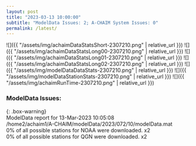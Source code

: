 ```yaml
---
layout: post
title: "2023-03-13 10:00:00"
subtitle: "ModelData Issues: 2; A-CHAIM System Issues: 0"
permalink: /latest/
---
```


![]({{ "/assets/img/achaimDataStatsShort-2307210.png" | relative_url }})
![]({{ "/assets/img/achaimDataStatsLong00-2307210.png" | relative_url }})
![]({{ "/assets/img/achaimDataStatsLong01-2307210.png" | relative_url }})
![]({{ "/assets/img/achaimDataStatsLong02-2307210.png" | relative_url }})
![]({{ "/assets/img/modelDataDataStats-2307210.png" | relative_url }})
![]({{ "/assets/img/modelDataStationStats-2307210.png" | relative_url }})
![]({{ "/assets/img/achaimRunTime-2307210.png" | relative_url }})

### ModelData Issues:  
  
{: .box-warning}  
 ModelData report for 13-Mar-2023 10:05:08   
 /home2/achaim1/A-CHAIM/modelData/2023/072/10/modelData.mat   
 0% of all possible stations for NOAA were downloaded. x2   
 0% of all possible stations for QGN were downloaded. x2   
  

